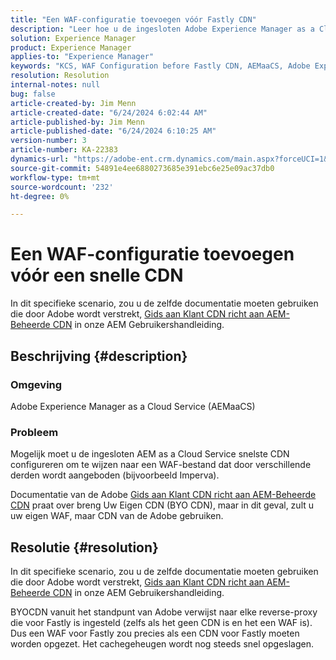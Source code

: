 ```yaml
---
title: "Een WAF-configuratie toevoegen vóór Fastly CDN"
description: "Leer hoe u de ingesloten Adobe Experience Manager as a Cloud Service (AEMaaCS) snel CDN zo configureert dat deze naar een WAF-bestand van derden verwijst."
solution: Experience Manager
product: Experience Manager
applies-to: "Experience Manager"
keywords: "KCS, WAF Configuration before Fastly CDN, AEMaaCS, Adobe Experience Manager as a Cloud Service, How To"
resolution: Resolution
internal-notes: null
bug: false
article-created-by: Jim Menn
article-created-date: "6/24/2024 6:02:44 AM"
article-published-by: Jim Menn
article-published-date: "6/24/2024 6:10:25 AM"
version-number: 3
article-number: KA-22383
dynamics-url: "https://adobe-ent.crm.dynamics.com/main.aspx?forceUCI=1&pagetype=entityrecord&etn=knowledgearticle&id=7155945b-ef31-ef11-8409-000d3a5a67ba"
source-git-commit: 54891e4ee6880273685e391ebc6e25e09ac37db0
workflow-type: tm+mt
source-wordcount: '232'
ht-degree: 0%

---
```


# Een WAF-configuratie toevoegen vóór een snelle CDN


In dit specifieke scenario, zou u de zelfde documentatie moeten gebruiken die door Adobe wordt verstrekt, [Gids aan Klant CDN richt aan AEM-Beheerde CDN](https://experienceleague.adobe.com/docs/experience-manager-cloud-service/content/implementing/content-delivery/cdn.html#point-to-point-CDN) in onze AEM Gebruikershandleiding.

## Beschrijving {#description}


### Omgeving

Adobe Experience Manager as a Cloud Service (AEMaaCS)

### Probleem

Mogelijk moet u de ingesloten AEM as a Cloud Service snelste CDN configureren om te wijzen naar een WAF-bestand dat door verschillende derden wordt aangeboden (bijvoorbeeld Imperva).

Documentatie van de Adobe [Gids aan Klant CDN richt aan AEM-Beheerde CDN](https://experienceleague.adobe.com/docs/experience-manager-cloud-service/content/implementing/content-delivery/cdn.html#point-to-point-CDN) praat over breng Uw Eigen CDN (BYO CDN), maar in dit geval, zult u uw eigen WAF, maar CDN van de Adobe gebruiken.


## Resolutie {#resolution}


In dit specifieke scenario, zou u de zelfde documentatie moeten gebruiken die door Adobe wordt verstrekt, [Gids aan Klant CDN richt aan AEM-Beheerde CDN](https://experienceleague.adobe.com/docs/experience-manager-cloud-service/content/implementing/content-delivery/cdn.html#point-to-point-CDN) in onze AEM Gebruikershandleiding.

BYOCDN vanuit het standpunt van Adobe verwijst naar elke reverse-proxy die voor Fastly is ingesteld (zelfs als het geen CDN is en het een WAF is). Dus een WAF voor Fastly zou precies als een CDN voor Fastly moeten worden opgezet. Het cachegeheugen wordt nog steeds snel opgeslagen.


